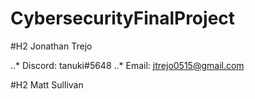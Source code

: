 # CybersecurityFinalProject

#H2 Jonathan Trejo

..* Discord: tanuki#5648
..* Email: jtrejo0515@gmail.com


#H2 Matt Sullivan
 
